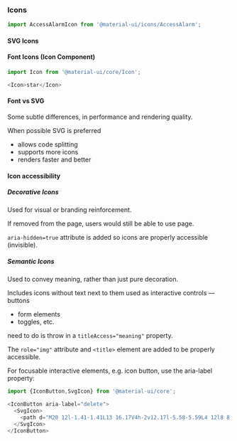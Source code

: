 ### Icons

```js
import AccessAlarmIcon from '@material-ui/icons/AccessAlarm';
```

#### SVG Icons

#### Font Icons (Icon Component)

```js
import Icon from '@material-ui/core/Icon';

<Icon>star</Icon>
```

#### Font vs SVG

Some subtle differences, in performance and rendering quality. 

When possible SVG is preferred
- allows code splitting
- supports more icons
- renders faster and better

#### Icon accessibility

##### Decorative Icons 

Used for visual or branding reinforcement. 

If removed from the page, users would still be able to use page.

`aria-hidden=true` attribute is added so icons are properly accessible (invisible).

##### Semantic Icons 

Used to convey meaning, rather than just pure decoration. 

Includes icons without text next to them used as interactive controls 
— buttons
- form elements
- toggles, etc.

need to do is throw in a `titleAccess="meaning"` property. 

The `role="img"` attribute and `<title>` element are added to be properly accessible.
    
For focusable interactive elements, e.g. icon button, use the aria-label property:

``` js
import {IconButton,SvgIcon} from '@material-ui/core';

<IconButton aria-label="delete">
  <SvgIcon>
    <path d="M20 12l-1.41-1.41L13 16.17V4h-2v12.17l-5.58-5.59L4 12l8 8 8-8z" />
  </SvgIcon>
</IconButton>
```